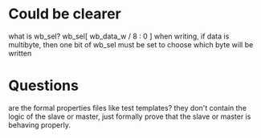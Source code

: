 # Could be clearer

what is wb_sel?
wb_sel[ wb_data_w / 8 : 0 ]
when writing, if data is multibyte, then one bit of wb_sel must be set to choose which byte will be written

# Questions

are the formal properties files like test templates? they don't contain the logic of the slave or master, just formally prove that the slave or master is behaving properly.
